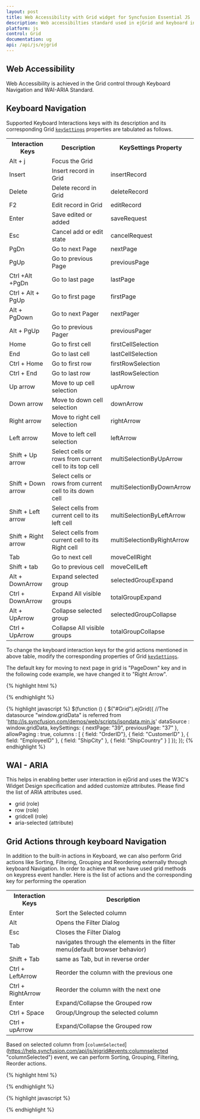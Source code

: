```yaml
---
layout: post
title: Web Accessibility with Grid widget for Syncfusion Essential JS
description: Web accessibilties standard used in ejGrid and keyboard interaction customizations.
platform: js
control: Grid
documentation: ug
api: /api/js/ejgrid
---
```

## Web Accessibility

Web Accessibility is achieved in the Grid control through Keyboard Navigation and WAI-ARIA Standard. 

## Keyboard Navigation

Supported Keyboard Interactions keys with its description and its corresponding Grid [`keySettings`](https://help.syncfusion.com/api/js/ejgrid#members:keysettings) properties are tabulated as follows.

<table>
<tr>
<th>
Interaction Keys</th><th>
Description</th><th>
KeySettings Property</th></tr>
<tr>
<td>
Alt + j</td><td>
Focus the Grid</td></tr>
<tr>
<td>
Insert</td><td>
Insert record in Grid</td><td>
insertRecord</td></tr>
<tr>
<td>
Delete</td><td>
Delete record in Grid</td><td>
deleteRecord</td></tr>
<tr>
<td>
F2</td><td>
Edit record in Grid</td><td>
editRecord</td></tr>
<tr>
<td>
Enter </td><td>
Save edited or added </td><td>
saveRequest</td></tr>
<tr>
<td>
Esc</td><td>
Cancel add or edit state</td><td>
cancelRequest</td></tr>
<tr>
<td>
PgDn</td><td>
Go to next Page</td><td>
nextPage</td></tr>
<tr>
<td>
PgUp</td><td>
Go to previous Page</td><td>
previousPage</td></tr>
<tr>
<td>
Ctrl +Alt +PgDn</td><td>
Go to last page</td><td>
lastPage</td></tr>
<tr>
<td>
Ctrl + Alt + PgUp</td><td>
Go to first page </td><td>
firstPage</td></tr>
<tr>
<td>
Alt + PgDown</td><td>
Go to next Pager</td><td>
nextPager</td></tr>
<tr>
<td>
Alt + PgUp</td><td>
Go to previous Pager</td><td>
previousPager</td></tr>
<tr>
<td>
Home</td><td>
Go to first cell</td><td>
firstCellSelection</td></tr>
<tr>
<td>
End</td><td>
Go to last cell</td><td>
lastCellSelection</td></tr>
<tr>
<td>
Ctrl + Home</td><td>
Go to first row</td><td>
firstRowSelection</td></tr>
<tr>
<td>
Ctrl + End</td><td>
Go to last row</td><td>
lastRowSelection</td></tr>
<tr>
<td>
Up arrow</td><td>
Move to up cell selection</td><td>
upArrow</td></tr>
<tr>
<td>
Down arrow</td><td>
Move to down cell selection</td><td>
downArrow</td></tr>
<tr>
<td>
Right arrow</td><td>
Move to right cell selection</td><td>
rightArrow</td></tr>
<tr>
<td>
Left arrow</td><td>
Move to left cell selection</td><td>
leftArrow</td></tr>
<tr>
<td>
Shift + Up arrow</td><td>
Select cells or rows from current cell to its top cell</td><td>
multiSelectionByUpArrow</td></tr>
<tr>
<td>
Shift + Down arrow</td><td>
Select cells or rows from current cell to its down cell</td><td>
multiSelectionByDownArrow</td></tr>
<tr>
<td>
Shift + Left arrow</td><td>
Select cells from current cell to its left cell</td><td>
multiSelectionByLeftArrow</td></tr>
<tr>
<td>
Shift + Right arrow</td><td>
Select cells from current cell to its Right cell</td><td>
multiSelectionByRightArrow</td></tr>
<tr>
<td>
Tab</td><td>
Go to next cell</td><td>
moveCellRight</td></tr>
<tr>
<td>
Shift + tab</td><td>
Go to previous cell</td><td>
moveCellLeft</td></tr>
<tr>
<td>
Alt + DownArrow</td><td>
Expand selected group</td><td>
selectedGroupExpand</td></tr>
<tr>
<td>
Ctrl + DownArrow</td><td>
Expand All visible groups</td><td>
totalGroupExpand</td></tr>
<tr>
<td>
Alt + UpArrow</td><td>
Collapse selected group</td><td>
selectedGroupCollapse</td></tr>
<tr>
<td>
Ctrl + UpArrow</td><td>
Collapse All visible groups</td><td>
totalGroupCollapse</td></tr>
</table>

To change the keyboard interaction keys for the grid actions mentioned in above table, modify the corresponding properties of Grid [`keySettings`](https://help.syncfusion.com/api/js/ejgrid#members:keysettings).

The default key for moving to next page in grid is "PageDown" key and in the following code example, we have changed it to "Right Arrow".

{% highlight html %}
<div id="Grid"></div>
{% endhighlight %}

{% highlight javascript %}
$(function () {
	$("#Grid").ejGrid({
		//The datasource "window.gridData" is referred from 'http://js.syncfusion.com/demos/web/scripts/jsondata.min.js'
		dataSource : window.gridData,
		keySettings: {
                 nextPage: "39", previousPage: "37"
        },
		allowPaging : true,
		columns : [
					{ field: "OrderID"},
					{ field: "CustomerID" },
					{ field: "EmployeeID" },
					{ field: "ShipCity" },
					{ field: "ShipCountry" }
				]
	});
});
{% endhighlight %}


## WAI - ARIA

This helps in enabling better user interaction in ejGrid and uses the W3C's Widget Design specification and added customize attributes. Please find the list of ARIA attributes used.
* grid (role)
* row (role)
* gridcell (role)
* aria-selected (attribute)

## Grid Actions through keyboard Navigation

In addition to the built-in actions in Keyboard, we can also perform Grid actions like Sorting, Filtering, Grouping and Reordering externally through keyboard Navigation. In order to achieve that we have used grid methods on keypress event handler.
Here is the list of actions and the corresponding key for performing the operation

<table>
<tr>
<th>
Interaction Keys</th><th>
Description</th></tr>
<tr>
<td>
Enter</td><td>
Sort the Selected column</td></tr>
<tr>
<td>
Alt</td><td>
Opens the Filter Dialog</td></tr>
<tr>
<td>
Esc</td><td>
Closes the Filter Dialog</td></tr>
<tr>
<td>
Tab</td><td>
navigates through the elements in the filter menu(default browser behavior)</td></tr>
<tr>
<td>
Shift + Tab </td><td>
same as Tab, but in reverse order </td></tr>
<tr>
<td>
Ctrl + LeftArrow</td><td>
Reorder the column with the previous one</td></tr>
<tr>
<td>
Ctrl + RightArrow</td><td>
Reorder the column with the next one</td></tr>
<tr>
<td>
Enter</td><td>
Expand/Collapse the Grouped row</td></tr>
<tr>
<td>
Ctrl + Space</td><td>
Group/Ungroup the selected column</td></tr>
<tr>
<td>
Ctrl + upArrow</td><td>
Expand/Collapse the Grouped row</td></tr>
</table>

Based on selected column from [`columnSelected`] (https://help.syncfusion.com/api/js/ejgrid#events:columnselected "columnSelected") event, we can perform Sorting, Grouping, Filtering, Reorder actions. 

{% highlight html %}
<div id="Grid"></div>
{% endhighlight %}

{% highlight javascript %}
  <script type="text/javascript">
            var column,columnSelected, index, cell;
           $(function () {
                $("#Grid").ejGrid({
                    // the datasource "window.gridData" is referred from jsondata.min.js
                    dataSource: ej.DataManager(window.gridData).executeLocal(ej.Query().take(300)),
                    allowGrouping: true,
                    allowPaging: true,
                    allowSorting: true,
                    allowFiltering: true,
                    allowReordering: true,
                    filterSettings: { filterType: "Excel" },
                    allowKeyboardNavigation: true,
                    allowSelection: true,
                    selectionType: "multiple",
                    selectionSettings: { selectionMode: ["column"] },
                    columnSelected: "columnSelected",
                    columns: [
                        { field: "OrderID", headerText: "Order ID", textAlign: ej.TextAlign.Right, width: 100 },
                        { field: "CustomerID", headerText: "Customer ID", width: 120 },
                        { field: "EmployeeID", headerText: "Emp ID", textAlign: ej.TextAlign.Right, width: 80 },
                        { field: "ShipCity", headerText: "Ship City", width: 110 }
                    ],

                });

            $(document).on("keyup", function (e) {
              var gridObj = $("#Grid").ejGrid('instance'), getele;
               if (e.altKey && e.keyCode === 74) { // j- key code.
                   $("#Grid").focus();
               }
               if(columnSelected){
                  getele = $(gridObj.element.find(".e-headercell"))[index];
                  $(getele).focus();
                if($(getele).is(":focus")){
                  if(e.keyCode == 13){  // Enter key-- Sort
                       gridObj.sortColumn(column.field, "ascending");
                  }
                  if (e.keyCode == 18) {  // Alt key--open filter dialog
                       gridObj.element.find(".e-filtericon").eq(index).trigger("tap");
                  }
                  if(e.ctrlKey && e.keyCode == 39 ){  //ctrl+ rightarrow Reorder next column
                     var col = gridObj.getColumnByIndex(index + 1);
                     if(!ej.isNullOrUndefined(col))
                         gridObj.reorderColumns(column.field, col.field);
                 }
                 if(e.ctrlKey && e.keyCode == 37){   //ctrl+ rightarrow Reorder previous column
                    var col = gridObj.getColumnByIndex(index - 1);
                    if(!ej.isNullOrUndefined(col))
                         gridObj.reorderColumns(column.field, col.field);
                 }
                 if(e.ctrlKey && e.keyCode == 32){   //ctrl + space Group/ungroup column
                       if(!gridObj.model.groupSettings.groupedColumns.length)
                          gridObj.groupColumn(column.field);
                       else
                          gridObj.ungroupColumn(column.field);
                  }
                 }
                }
                 if(e.keyCode == 27){    // Esc to close the filter menu
                   if(gridObj.element.closest("body").find(".e-excelfilter").is(":visible"))
                     gridObj.element.closest("body").find(".e-excelfilter").hide();
                  }
                 if(e.ctrlKey && e.keyCode == 38){   // Ctrl+ UpArrow to expand collapse Grouped row
                   var gridObj = $(".e-grid").ejGrid('instance');
                   ele = gridObj.element.find("tr td >div").first();
                   gridObj.expandCollapse(ele)
                 }
               });

             });
          function columnSelected(args){
            columnSelected = true;
            column = args.column;
            cell = args.headerCell;
            index = args.columnIndex;
         }
    </script>
{% endhighlight %}
